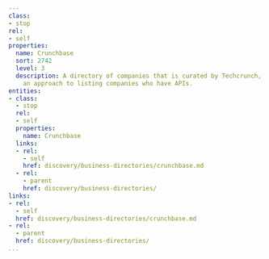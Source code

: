 ```yaml
---
class:
- stop
rel:
- self
properties:
  name: Crunchbase
  sort: 2742
  level: 3
  description: A directory of companies that is curated by Techcrunch, and allows
    an approach to listing companies who have APIs.
entities:
- class:
  - stop
  rel:
  - self
  properties:
    name: Crunchbase
  links:
  - rel:
    - self
    href: discovery/business-directories/crunchbase.md
  - rel:
    - parent
    href: discovery/business-directories/
links:
- rel:
  - self
  href: discovery/business-directories/crunchbase.md
- rel:
  - parent
  href: discovery/business-directories/
...
```

